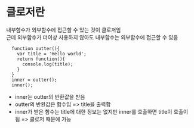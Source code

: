 # 클로저란
내부함수가 외부함수에 접근할 수 있는 것이 클로저임   
근데 외부함수가 더이상 사용하지 않아도 내부함수는 외부함수에 접근할 수 있음
```
  function outter(){
    var title = 'Hello world';
    return function(){
      console.log(title);
    }
  }
  inner = outter();
  inner();
```
- inner는 outter의 반환값을 받음
- outter의 반환값은 함수임 => title을 출력함
- inner가 받은 함수는 title에 대한 정보는 없지만 inner를 호출하면 title이 호출이 됨 => 클로저 때문에 가능
